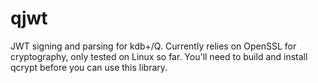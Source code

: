 # qjwt

JWT signing and parsing for kdb+/Q. Currently relies on OpenSSL for cryptography, only tested on Linux so far. You'll need to build and install qcrypt before you can use this library.